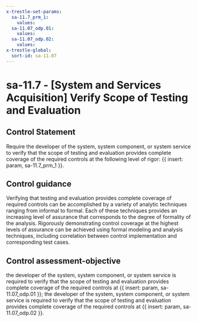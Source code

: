 ```yaml
---
x-trestle-set-params:
  sa-11.7_prm_1:
    values:
  sa-11.07_odp.01:
    values:
  sa-11.07_odp.02:
    values:
x-trestle-global:
  sort-id: sa-11.07
---
```


# sa-11.7 - \[System and Services Acquisition\] Verify Scope of Testing and Evaluation

## Control Statement

Require the developer of the system, system component, or system service to verify that the scope of testing and evaluation provides complete coverage of the required controls at the following level of rigor: {{ insert: param, sa-11.7_prm_1 }}.

## Control guidance

Verifying that testing and evaluation provides complete coverage of required controls can be accomplished by a variety of analytic techniques ranging from informal to formal. Each of these techniques provides an increasing level of assurance that corresponds to the degree of formality of the analysis. Rigorously demonstrating control coverage at the highest levels of assurance can be achieved using formal modeling and analysis techniques, including correlation between control implementation and corresponding test cases.

## Control assessment-objective

the developer of the system, system component, or system service is required to verify that the scope of testing and evaluation provides complete coverage of the required controls at {{ insert: param, sa-11.07_odp.01 }};
the developer of the system, system component, or system service is required to verify that the scope of testing and evaluation provides complete coverage of the required controls at {{ insert: param, sa-11.07_odp.02 }}.
